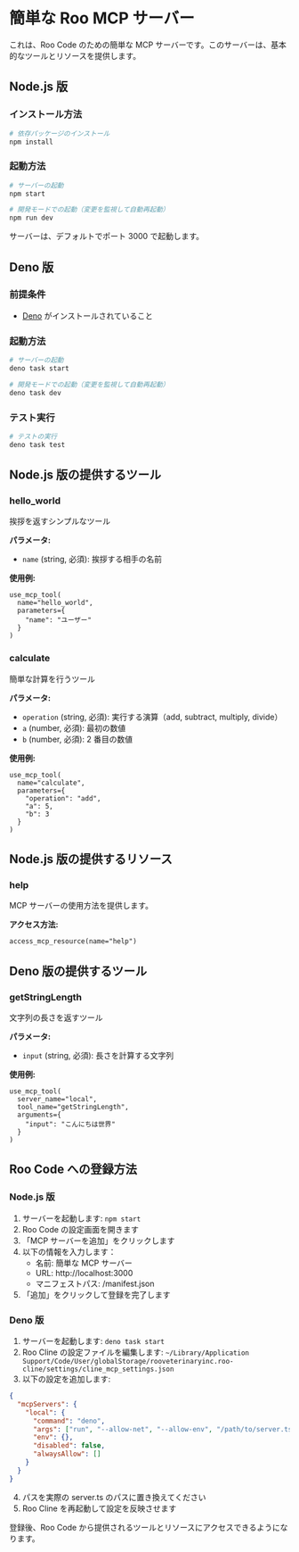 # 簡単な Roo MCP サーバー

これは、Roo Code のための簡単な MCP サーバーです。このサーバーは、基本的なツールとリソースを提供します。

## Node.js 版

### インストール方法

```bash
# 依存パッケージのインストール
npm install
```

### 起動方法

```bash
# サーバーの起動
npm start

# 開発モードでの起動（変更を監視して自動再起動）
npm run dev
```

サーバーは、デフォルトでポート 3000 で起動します。

## Deno 版

### 前提条件

- [Deno](https://deno.com/) がインストールされていること

### 起動方法

```bash
# サーバーの起動
deno task start

# 開発モードでの起動（変更を監視して自動再起動）
deno task dev
```

### テスト実行

```bash
# テストの実行
deno task test
```

## Node.js 版の提供するツール

### hello_world

挨拶を返すシンプルなツール

**パラメータ:**

- `name` (string, 必須): 挨拶する相手の名前

**使用例:**

```
use_mcp_tool(
  name="hello_world",
  parameters={
    "name": "ユーザー"
  }
)
```

### calculate

簡単な計算を行うツール

**パラメータ:**

- `operation` (string, 必須): 実行する演算（add, subtract, multiply, divide）
- `a` (number, 必須): 最初の数値
- `b` (number, 必須): 2 番目の数値

**使用例:**

```
use_mcp_tool(
  name="calculate",
  parameters={
    "operation": "add",
    "a": 5,
    "b": 3
  }
)
```

## Node.js 版の提供するリソース

### help

MCP サーバーの使用方法を提供します。

**アクセス方法:**

```
access_mcp_resource(name="help")
```

## Deno 版の提供するツール

### getStringLength

文字列の長さを返すツール

**パラメータ:**

- `input` (string, 必須): 長さを計算する文字列

**使用例:**

```
use_mcp_tool(
  server_name="local",
  tool_name="getStringLength",
  arguments={
    "input": "こんにちは世界"
  }
)
```

## Roo Code への登録方法

### Node.js 版

1. サーバーを起動します: `npm start`
2. Roo Code の設定画面を開きます
3. 「MCP サーバーを追加」をクリックします
4. 以下の情報を入力します：
   - 名前: 簡単な MCP サーバー
   - URL: http://localhost:3000
   - マニフェストパス: /manifest.json
5. 「追加」をクリックして登録を完了します

### Deno 版

1. サーバーを起動します: `deno task start`
2. Roo Cline の設定ファイルを編集します: `~/Library/Application Support/Code/User/globalStorage/rooveterinaryinc.roo-cline/settings/cline_mcp_settings.json`
3. 以下の設定を追加します:

```json
{
  "mcpServers": {
    "local": {
      "command": "deno",
      "args": ["run", "--allow-net", "--allow-env", "/path/to/server.ts"],
      "env": {},
      "disabled": false,
      "alwaysAllow": []
    }
  }
}
```

4. パスを実際の server.ts のパスに置き換えてください
5. Roo Cline を再起動して設定を反映させます

登録後、Roo Code から提供されるツールとリソースにアクセスできるようになります。
